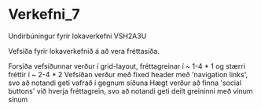 # Verkefni_7
Undirbúningur fyrir lokaverkefni VSH2A3U


Vefsíða fyrir lokaverkefnið á að vera fréttasíða.

Forsíða vefsíðunnar verður í grid-layout, fréttagreinar í ~ 1-4 * 1 og stærri fréttir í ~ 2-4 * 2
Vefsíðan verður með fixed header með 'navigation links', svo að notandi geti vafrað í gegnum síðuna
Hægt verður að finna 'social buttons' við hverja fréttagrein, svo að notandi geti deilt greininni með vinum sínum
